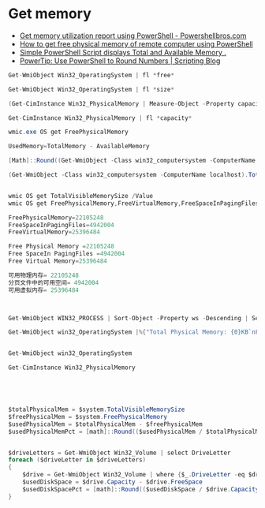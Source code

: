 # Get memory

- [Get memory utilization report using PowerShell - Powershellbros.com](https://www.powershellbros.com/get-memory-utilization-report-using-powershell/)
- [How to get free physical memory of remote computer using PowerShell](https://stackoverflow.com/questions/12250783/how-to-get-free-physical-memory-of-remote-computer-using-powershell)
- [Simple PowerShell Script displays Total and Available Memory .](https://chinnychukwudozie.com/2015/11/10/simple-powershell-script-displays-total-and-available-memory/)
- [PowerTip: Use PowerShell to Round Numbers | Scripting Blog](https://devblogs.microsoft.com/scripting/powertip-use-powershell-to-round-numbers/)

```c#
Get-WmiObject Win32_OperatingSystem | fl *free*

Get-WmiObject Win32_OperatingSystem | fl *size*

(Get-CimInstance Win32_PhysicalMemory | Measure-Object -Property capacity -Sum).sum /1gb

Get-CimInstance Win32_PhysicalMemory | fl *capacity*

wmic.exe OS get FreePhysicalMemory

UsedMemory=TotalMemory - AvailableMemory

[Math]::Round((Get-WmiObject -Class win32_computersystem -ComputerName localhost).TotalPhysicalMemory/1Gb)

(Get-WmiObject -Class win32_computersystem -ComputerName localhost).TotalPhysicalMemory/1Gb


wmic OS get TotalVisibleMemorySize /Value
wmic OS get FreePhysicalMemory,FreeVirtualMemory,FreeSpaceInPagingFiles /VALUE

FreePhysicalMemory=22105248
FreeSpaceInPagingFiles=4942004
FreeVirtualMemory=25396484

Free Physical Memory =22105248
Free SpaceIn PagingFiles =4942004
Free Virtual Memory=25396484

可用物理内存= 22105248
分页文件中的可用空间= 4942004
可用虚拟内存= 25396484



Get-WmiObject WIN32_PROCESS | Sort-Object -Property ws -Descending | Select-Object -first 5 ProcessID,Name,WS

Get-WmiObject win32_OperatingSystem |%{"Total Physical Memory: {0}KB`nFree Physical Memory : {1}KB`nTotal Virtual Memory : {2}KB`nFree Virtual Memory  : {3}KB" -f $_.totalvisiblememorysize, $_.freephysicalmemory, $_.totalvirtualmemorysize, $_.freevirtualmemory}


Get-WmiObject win32_OperatingSystem

Get-CimInstance Win32_PhysicalMemory





$totalPhysicalMem = $system.TotalVisibleMemorySize
$freePhysicalMem = $system.FreePhysicalMemory
$usedPhysicalMem = $totalPhysicalMem - $freePhysicalMem
$usedPhysicalMemPct = [math]::Round(($usedPhysicalMem / $totalPhysicalMem) * 100,1)


$driveLetters = Get-WmiObject Win32_Volume | select DriveLetter
foreach ($driveLetter in $driveLetters)
{
    $drive = Get-WmiObject Win32_Volume | where {$_.DriveLetter -eq $driveLetter.DriveLetter}
    $usedDiskSpace = $drive.Capacity - $drive.FreeSpace
    $usedDiskSpacePct = [math]::Round(($usedDiskSpace / $drive.Capacity) * 100,1)
}

```
